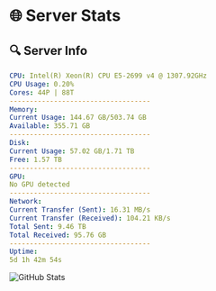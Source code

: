 # 🌐 Server Stats
## 🔍 Server Info
```yaml
CPU: Intel(R) Xeon(R) CPU E5-2699 v4 @ 1307.92GHz
CPU Usage: 0.20%
Cores: 44P | 88T
-----------------------------------
Memory:
Current Usage: 144.67 GB/503.74 GB
Available: 355.71 GB
-----------------------------------
Disk:
Current Usage: 57.02 GB/1.71 TB
Free: 1.57 TB
-----------------------------------
GPU:
No GPU detected
-----------------------------------
Network:
Current Transfer (Sent): 16.31 MB/s
Current Transfer (Received): 104.21 KB/s
Total Sent: 9.46 TB
Total Received: 95.76 GB
-----------------------------------
Uptime:
5d 1h 42m 54s
```
![GitHub Stats](https://img.shields.io/badge/Updated-2025-03-12_23:05:43-blue)
